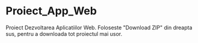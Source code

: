 # Proiect_App_Web
 Proiect Dezvoltarea Aplicatiilor Web.
 Foloseste "Download ZIP" din dreapta sus, pentru a downloada tot proiectul mai usor.
